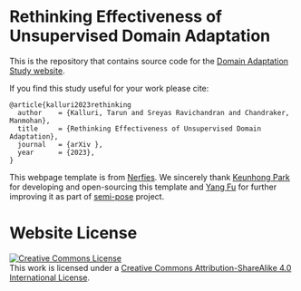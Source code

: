 # Rethinking Effectiveness of Unsupervised Domain Adaptation

This is the repository that contains source code for the [Domain Adaptation Study website](https://tarun005.github.io/DAStudy).

If you find this study useful for your work please cite:
```
@article{kalluri2023rethinking
  author    = {Kalluri, Tarun and Sreyas Ravichandran and Chandraker, Manmohan},
  title     = {Rethinking Effectiveness of Unsupervised Domain Adaptation},
  journal   = {arXiv },
  year      = {2023},
}
```

      

This webpage template is from <a href="https://github.com/nerfies/nerfies.github.io">Nerfies</a>. 
We sincerely thank <a href="https://keunhong.com/">Keunhong Park</a> for developing and open-sourcing this template and <a href="https://oasisyang.github.io/">Yang Fu</a> for further improving it as part of <a href="https://oasisyang.github.io/semi-pose/">semi-pose</a> project.

# Website License
<a rel="license" href="http://creativecommons.org/licenses/by-sa/4.0/"><img alt="Creative Commons License" style="border-width:0" src="https://i.creativecommons.org/l/by-sa/4.0/88x31.png" /></a><br />This work is licensed under a <a rel="license" href="http://creativecommons.org/licenses/by-sa/4.0/">Creative Commons Attribution-ShareAlike 4.0 International License</a>.

